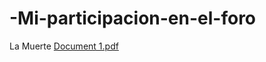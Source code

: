 # -Mi-participacion-en-el-foro
La Muerte
[Document 1.pdf](https://github.com/user-attachments/files/21761671/Document.1.pdf)
